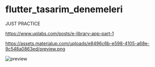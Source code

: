 # flutter_tasarim_denemeleri

JUST PRACTICE

https://www.uplabs.com/posts/e-library-app-part-1

https://assets.materialup.com/uploads/e8496c6b-e598-4105-a68e-9c548a0863ed/preview.png

![preview](https://user-images.githubusercontent.com/59978596/104860457-c997a300-593c-11eb-9d1e-3395423ce3e7.png)


